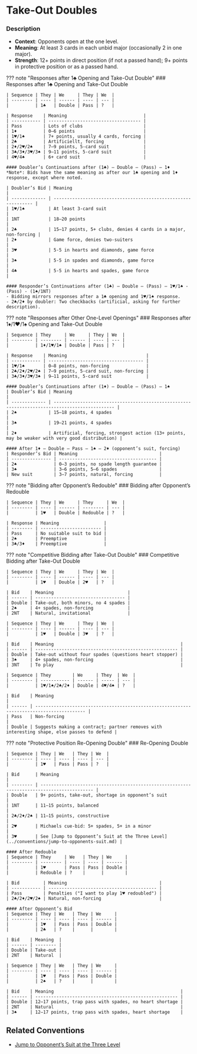 # Take-Out Doubles

### Description

- **Context**: Opponents open at the one level.
- **Meaning**: At least 3 cards in each unbid major (occasionally 2 in one major).
- **Strength**: 12+ points in direct position (if not a passed hand); 9+ points in protective position or as a passed hand.

??? note "Responses after 1♣ Opening and Take-Out Double"
    ### Responses after 1♣ Opening and Take-Out Double

    | Sequence | They | We     | They | We  |
    | -------- | ---- | ------ | ---- | --- |
    |          | 1♣   | Double | Pass | ?   |

    | Response    | Meaning                             |
    | ----------- | ----------------------------------- |
    | Pass        | Lots of clubs                       |
    | 1♦          | 0–6 points                          |
    | 1♥/1♠       | 7+ points, usually 4 cards, forcing |
    | 2♣          | Artificiellt, forcing               |
    | 2♦/2♥/2♠    | 7–9 points, 5-card suit             |
    | 3♣/3♦/3♥/3♠ | 9–11 points, 5-card suit            |
    | 4♥/4♠       | 6+ card suit                        |

    #### Doubler’s Continuations after (1♣) – Double – (Pass) – 1♦
    *Note*: Bids have the same meaning as after our 1♣ opening and 1♦ response, except where noted.

    | Doubler’s Bid | Meaning                                                        |
    | ------------- | -------------------------------------------------------------- |
    | 1♥/1♠         | At least 3-card suit                                           |
    | 1NT           | 18–20 points                                                   |
    | 2♣            | 15–17 points, 5+ clubs, denies 4 cards in a major, non-forcing |
    | 2♦            | Game force, denies two-suiters                                 |
    | 3♥            | 5-5 in hearts and diamonds, game force                         |
    | 3♠            | 5-5 in spades and diamonds, game force                         |
    | 4♣            | 5-5 in hearts and spades, game force                           |

    #### Responder’s Continuations after (1♣) – Double – (Pass) – 1♥/1♠ - (Pass) - (1♠/1NT)
    - Bidding mirrors responses after a 1♣ opening and 1♥/1♠ response.
    - 2♣/2♦ by doubler: Two checkbacks (artificial, asking for further description).

??? note "Responses after Other One-Level Openings"
    ### Responses after 1♦/1♥/1♠ Opening and Take-Out Double

    | Sequence | They     | We     | They | We  |
    | -------- | -------- | ------ | ---- | --- |
    |          | 1♦/1♥/1♠ | Double | Pass | ?   |

    | Response    | Meaning                              |
    | ----------- | ------------------------------------ |
    | 1♥/1♠       | 0–8 points, non-forcing              |
    | 2♣/2♦/2♥/2♠ | 7–9 points, 5-card suit, non-forcing |
    | 3♣/3♦/3♥/3♠ | 9–11 points, 5-card suit             |

    #### Doubler’s Continuations after (1♦) – Double – (Pass) – 1♠
    | Doubler’s Bid | Meaning                                                                                       |
    | ------------- | --------------------------------------------------------------------------------------------- |
    | 2♠            | 15–18 points, 4 spades                                                                        |
    | 3♠            | 19–21 points, 4 spades                                                                        |
    | 2♦            | Artificial, forcing, strongest action (13+ points, may be weaker with very good distribution) |

    #### After 1♦ – Double – Pass – 1♠ – 2♦ (opponent’s suit, forcing)
    | Responder’s Bid | Meaning                               |
    | --------------- | ------------------------------------- |
    | 2♠              | 0–3 points, no spade length guarantee |
    | 3♠              | 3–6 points, 5–6 spades                |
    | New suit        | 3–7 points, natural, forcing          |

??? note "Bidding after Opponent’s Redouble"
    ### Bidding after Opponent’s Redouble

    | Sequence | They | We     | They     | We  |
    | -------- | ---- | ------ | -------- | --- |
    |          | 1♥   | Double | Redouble | ?   |

    | Response | Meaning                 |
    | -------- | ----------------------- |
    | Pass     | No suitable suit to bid |
    | 2♠       | Preemptive              |
    | 3♣/3♦    | Preemptive              |

??? note "Competitive Bidding after Take-Out Double"
    ### Competitive Bidding after Take-Out Double

    | Sequence | They | We     | They | We  |
    | -------- | ---- | ------ | ---- | --- |
    |          | 1♥   | Double | 2♥   | ?   |

    | Bid    | Meaning                            |
    | ------ | ---------------------------------- |
    | Double | Take-out, both minors, no 4 spades |
    | 2♠     | 4+ spades, non-forcing             |
    | 2NT    | Natural, invitational              |

    | Sequence | They | We     | They | We  |
    | -------- | ---- | ------ | ---- | --- |
    |          | 1♥   | Double | 3♥   | ?   |

    | Bid    | Meaning                                                |
    | ------ | ------------------------------------------------------ |
    | Double | Take-out without four spades (questions heart stopper) |
    | 3♠     | 4+ spades, non-forcing                                 |
    | 3NT    | To play                                                |

    | Sequence | They        | We     | They  | We  |
    | -------- | ----------- | ------ | ----- | --- |
    |          | 1♥/1♠/2♣/2♦ | Double | 4♥/4♠ | ?   |

    | Bid    | Meaning                                                                                   |
    | ------ | ----------------------------------------------------------------------------------------- |
    | Pass   | Non-forcing                                                                               |
    | Double | Suggests making a contract; partner removes with interesting shape, else passes to defend |

??? note "Protective Position Re-Opening Double"
    ### Re-Opening Double

    | Sequence | They | We   | They | We  |
    | -------- | ---- | ---- | ---- | --- |
    |          | 1♥   | Pass | Pass | ?   |

    | Bid      | Meaning                                                                                    |
    | -------- | ------------------------------------------------------------------------------------------ |
    | Double   | 9+ points, take-out, shortage in opponent’s suit                                           |
    | 1NT      | 11–15 points, balanced                                                                     |
    | 2♣/2♦/2♠ | 11–15 points, constructive                                                                 |
    | 2♥       | Michaels cue-bid: 5+ spades, 5+ in a minor                                                 |
    | 3♥       | See [Jump to Opponent’s Suit at the Three Level](../conventions/jump-to-opponents-suit.md) |

    #### After Redouble
    | Sequence | They     | We   | They | We     |
    | -------- | -------- | ---- | ---- | ------ |
    |          | 1♥       | Pass | Pass | Double |
    |          | Redouble | ?    |      |        |

    | Bid         | Meaning                                   |
    | ----------- | ----------------------------------------- |
    | Pass        | Penalties ("I want to play 1♥ redoubled") |
    | 2♣/2♦/2♥/2♠ | Natural, non-forcing                      |

    #### After Opponent’s Bid
    | Sequence | They | We   | They | We     |
    | -------- | ---- | ---- | ---- | ------ |
    |          | 1♥   | Pass | Pass | Double |
    |          | 2♣   | ?    |      |        |

    | Bid    | Meaning  |
    | ------ | -------- |
    | Double | Take-out |
    | 2NT    | Natural  |

    | Sequence | They | We   | They | We     |
    | -------- | ---- | ---- | ---- | ------ |
    |          | 1♥   | Pass | Pass | Double |
    |          | 2♠   | ?    |      |        |

    | Bid    | Meaning                                                |
    | ------ | ------------------------------------------------------ |
    | Double | 12–17 points, trap pass with spades, no heart shortage |
    | 2NT    | Natural                                                |
    | 3♠     | 12–17 points, trap pass with spades, heart shortage    |

## Related Conventions

- [Jump to Opponent’s Suit at the Three Level](../conventions/jump-to-opponents-suit.md)
